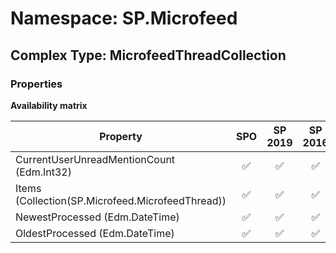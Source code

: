 # Namespace: SP.Microfeed

## Complex Type: MicrofeedThreadCollection

### Properties

**Availability matrix**

Property | SPO | SP 2019 | SP 2016 | SP 2013
----------|:---:|:-------:|:-------:|:-------
CurrentUserUnreadMentionCount (Edm.Int32) | ✅ | ✅ | ✅ | ✅
Items (Collection(SP.Microfeed.MicrofeedThread)) | ✅ | ✅ | ✅ | ✅
NewestProcessed (Edm.DateTime) | ✅ | ✅ | ✅ | ✅
OldestProcessed (Edm.DateTime) | ✅ | ✅ | ✅ | ✅
